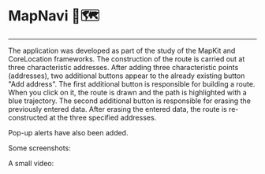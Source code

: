 # MapNavi 📍🗺️
-----------------


The application was developed as part of the study of the MapKit and CoreLocation frameworks.
The construction of the route is carried out at three characteristic addresses.
After adding three characteristic points (addresses), two additional buttons appear to the already existing button "Add address".
The first additional button is responsible for building a route.
When you click on it, the route is drawn and the path is highlighted with a blue trajectory.
The second additional button is responsible for erasing the previously entered data.
After erasing the entered data, the route is re-constructed at the three specified addresses.

Pop-up alerts have also been added.

Some screenshots:






A small video:

